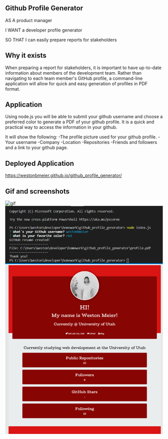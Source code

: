 ## Github Profile Generator ##
AS A product manager

I WANT a developer profile generator

SO THAT I can easily prepare reports for stakeholders

## Why it exists ##
When preparing a report for stakeholders, it is important to have up-to-date information about members of the development team. Rather than navigating to each team member's GitHub profile, a command-line application will allow for quick and easy generation of profiles in PDF format.

## Application ##
Using node.js you will be able to submit your github username and choose a preferred color to generate a PDF of your github profile. It is a quick and practical way to access the information in your github. 

It will show the following: 
-The profile picture used for your github profile. 
-Your username 
-Company
-Location
-Repositories 
-Friends and followers
and a link to your github page.

## Deployed Application ##

https://westonbmeier.github.io/github_profile_generator/

## Gif and screenshots ##

![gif](https://github.com/westonbmeier/github_profile_generator/blob/master/assets/gif.gif)
![node](assets/node.PNG)
![pdf](assets/pdf.PNG)